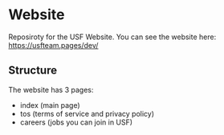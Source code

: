 # Website
Reposiroty for the USF Website.
You can see the website here: https://usfteam.pages/dev/

## Structure
The website has 3 pages:
- index (main page)
- tos (terms of service and privacy policy)
- careers (jobs you can join in USF)
